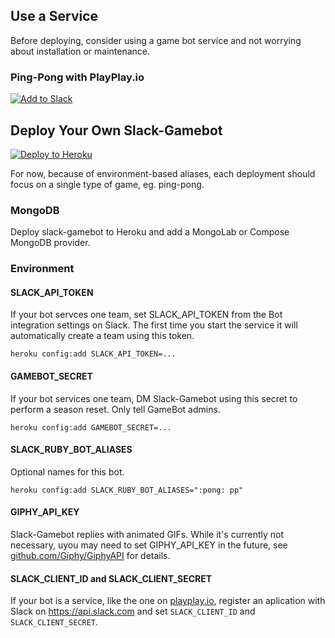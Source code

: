 ## Use a Service

Before deploying, consider using a game bot service and not worrying about installation or maintenance.

### Ping-Pong with PlayPlay.io

[![Add to Slack](https://platform.slack-edge.com/img/add_to_slack@2x.png)](http://playplay.io)

## Deploy Your Own Slack-Gamebot

[![Deploy to Heroku](https://www.herokucdn.com/deploy/button.png)](https://heroku.com/deploy?template=https://github.com/dblock/slack-gamebot)

For now, because of environment-based aliases, each deployment should focus on a single type of game, eg. ping-pong.

### MongoDB

Deploy slack-gamebot to Heroku and add a MongoLab or Compose MongoDB provider.

### Environment

#### SLACK_API_TOKEN

If your bot servces one team, set SLACK_API_TOKEN from the Bot integration settings on Slack. The first time you start the service it will automatically create a team using this token.

```
heroku config:add SLACK_API_TOKEN=...
```

#### GAMEBOT_SECRET

If your bot services one team, DM Slack-Gamebot using this secret to perform a season reset. Only tell GameBot admins.

```
heroku config:add GAMEBOT_SECRET=...
```

#### SLACK_RUBY_BOT_ALIASES

Optional names for this bot.

```
heroku config:add SLACK_RUBY_BOT_ALIASES=":pong: pp"
```

#### GIPHY_API_KEY

Slack-Gamebot replies with animated GIFs. While it's currently not necessary, uyou may need to set GIPHY_API_KEY in the future, see [github.com/Giphy/GiphyAPI](https://github.com/Giphy/GiphyAPI) for details.

#### SLACK_CLIENT_ID and SLACK_CLIENT_SECRET

If your bot is a service, like the one on [playplay.io](http://playplay.io), register an aplication with Slack on https://api.slack.com and set `SLACK_CLIENT_ID` and `SLACK_CLIENT_SECRET`.
